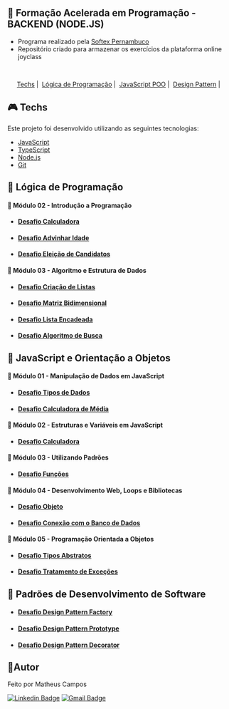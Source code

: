 ## 📗 Formação Acelerada em Programação - BACKEND (NODE.JS) 
- Programa realizado pela [Softex Pernambuco](https://softexpe.org.br/)
- Repositório criado para armazenar os exercícios da plataforma online joyclass
<br>
<p align="center">
  <a href="#techs">Techs</a>&nbsp;|&nbsp;
  <a href="#logica">Lógica de Programação</a>&nbsp;|&nbsp;
  <a href="#javascript">JavaScript POO</a>&nbsp;|&nbsp;
  <a href="#padroes">Design Pattern</a>&nbsp;|&nbsp;
</p>


## 🎮 Techs <a name="techs"></a>
Este projeto foi desenvolvido utilizando as seguintes tecnologias:
- [JavaScript](https://developer.mozilla.org/pt-BR/docs/Web/JavaScript)
- [TypeScript](https://www.typescriptlang.org/)
- [Node.js](https://nodejs.org/pt-br)
- [Git](https://git-scm.com/)

## 🚀 Lógica de Programação <a name="logica"></a>
#### 🚩 Módulo 02 - Introdução a Programação 
- #### [Desafio Calculadora](https://github.com/devcodecampos/javascript-training-fap-joyclass/tree/main/logica-de-programacao/modulo-02-intro-programacao/calculator) 
- #### [Desafio Advinhar Idade](https://github.com/devcodecampos/javascript-training-fap-joyclass/tree/main/logica-de-programacao/modulo-02-intro-programacao/guess-age) 
- #### [Desafio Eleição de Candidatos](https://github.com/devcodecampos/javascript-training-fap-joyclass/tree/main/logica-de-programacao/modulo-02-intro-programacao/election-process) 

#### 🚩 Módulo 03 - Algoritmo e Estrutura de Dados 
- #### [Desafio Criação de Listas](https://github.com/devcodecampos/javascript-training-fap-joyclass/tree/main/logica-de-programacao/modulo-03-algoritmos-estruturas-de-dados/people-lists) 
- #### [Desafio Matriz Bidimensional](https://github.com/devcodecampos/javascript-training-fap-joyclass/tree/main/logica-de-programacao/modulo-03-algoritmos-estruturas-de-dados/animal-characteristics) 
- #### [Desafio Lista Encadeada](https://github.com/devcodecampos/javascript-training-fap-joyclass/tree/main/logica-de-programacao/modulo-03-algoritmos-estruturas-de-dados/linked-list) 
- #### [Desafio Algoritmo de Busca](https://github.com/devcodecampos/javascript-training-fap-joyclass/tree/main/logica-de-programacao/modulo-03-algoritmos-estruturas-de-dados/search-algorithm)

## 🚀 JavaScript e Orientação a Objetos <a name="javascript"></a>
#### 🚩 Módulo 01 - Manipulação de Dados em JavaScript
- #### [Desafio Tipos de Dados](https://github.com/devcodecampos/javascript-training-fap-joyclass/tree/main/javascript-poo/modulo-01-manipulacao-de-dados/data-types)
- #### [Desafio Calculadora de Média](https://github.com/devcodecampos/javascript-training-fap-joyclass/tree/main/javascript-poo/modulo-01-manipulacao-de-dados/average-calculator)
#### 🚩 Módulo 02 - Estruturas e Variáveis em JavaScript
- #### [Desafio Calculadora](https://github.com/devcodecampos/javascript-training-fap-joyclass/tree/main/javascript-poo/modulo-02-estruturas-e-variaveis/calculator)

#### 🚩 Módulo 03 - Utilizando Padrões
- #### [Desafio Funções](https://github.com/devcodecampos/javascript-training-fap-joyclass/tree/main/javascript-poo/modulo-03-utilizando-padroes/functions)

#### 🚩 Módulo 04 - Desenvolvimento Web, Loops e Bibliotecas
- #### [Desafio Objeto](https://github.com/devcodecampos/javascript-training-fap-joyclass/tree/main/javascript-poo/modulo-04-desenvolvimento-web-loops-bibliotecas/bank)
- #### [Desafio Conexão com o Banco de Dados](https://github.com/devcodecampos/javascript-training-fap-joyclass/tree/main/javascript-poo/modulo-04-desenvolvimento-web-loops-bibliotecas/database-connection)

#### 🚩 Módulo 05 - Programação Orientada a Objetos
- #### [Desafio Tipos Abstratos](https://github.com/devcodecampos/javascript-training-fap-joyclass/tree/main/javascript-poo/modulo-05-poo/abstract-type)
- #### [Desafio Tratamento de Exceções](https://github.com/devcodecampos/javascript-training-fap-joyclass/tree/main/javascript-poo/modulo-05-poo/error-handling)

## 🚀 Padrões de Desenvolvimento de Software <a name="padroes"></a>
- #### [Desafio Design Pattern Factory](https://github.com/devcodecampos/javascript-training-fap-joyclass/tree/main/padroes-de-desenvolvimento-de-software/factory-design-pattern)
- #### [Desafio Design Pattern Prototype](https://github.com/devcodecampos/javascript-training-fap-joyclass/tree/main/padroes-de-desenvolvimento-de-software/prototype-design-pattern)
- #### [Desafio Design Pattern Decorator](https://github.com/devcodecampos/javascript-training-fap-joyclass/tree/main/padroes-de-desenvolvimento-de-software/decorator-design-pattern)

## 🤖Autor 
Feito por Matheus Campos

[![Linkedin Badge](https://img.shields.io/badge/-devcodecampos-blue?style=flat-square&logo=Linkedin&logoColor=white&link=https://www.linkedin.com/in/devcodecampos/)](https://www.linkedin.com/in/devcodecampos/) 
[![Gmail Badge](https://img.shields.io/badge/-devcodecampos-c14438?style=flat-square&logo=Gmail&logoColor=white&link=mailto:devcodecampos@gmail.com)](mailto:devcodecampos@gmail.com)